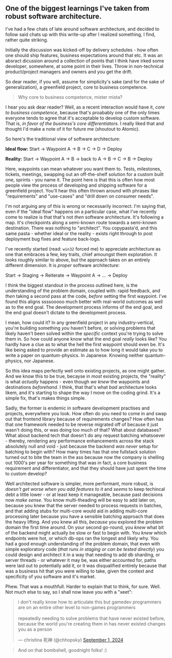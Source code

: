 ## One of the biggest learnings I've taken from robust software architecture. 

I've had a few chats of late around software architecture, and decided to follow said chats up with this write-up after I realized something, I find, rather quite striking.

Initially the discussion was kicked-off by delivery schedules - how often one should ship features, business expectations around that etc. It was an absract dicussion around a collection of points that I think have irked some developer, somewhere, at some point in their lives. Throw in non-technical product/project managers and owners and you get the drift. 

So dear reader, if you will, assume for simplicity's sake (and for the sake of generalization), a greenfield project, core to business competence.

> Why core to business competence, mister mista?

I hear you ask dear reader? Well, as a recent interaction would have it, *core to business competence*, because that's proabably one of the only times everyone tends to agree that it's acceptable to develop custom software. That is, *in favor of the business's core differentiators*. I really liked that and thought I'd make a note of it for future me (shoutout to Atomic). 

So here's the traditional view of software architecture:

**Ideal flow:**
Start → Waypoint A → B → C → D → Deploy

**Reality:**
Start → Waypoint A → B → back to A → B → C → B → Deploy

Here, waypoints can mean whatever you want them to. Tests, milestones, tickets, meetings, swapping out an off-the-shelf solution for a custom built one, sprints - you name it. The point here is that this is often how most people view the process of developing and shipping software for a greenfield project. You'll hear this often thrown around with phrases like "requirements" and "use-cases" and "drill down on consumer needs". 

I'm not arguing any of this is wrong or necessarily incorrect. I'm saying that, even if the "ideal flow" happens on a particular case, what I've recently come to realize is that that's not *then* software architecture. It's following a map. It's checkpoints along a semi-known route towards a semi-known destination. There was nothing to "architect". You copypasta'd, and this same pasta - whether ideal or the reality - exists right through to post deployment bug fixes and feature back-logs.

I've recently started (read: `win32` forced me) to appreciate architecture as one that embraces a few, key traits, chief amoungst them exploration. It looks roughly similar to above, but the approach takes on an entirely different dimension. It is *proper* software architecture:

Start → Staging → Reiterate → Waypoint A → ... → Deploy

I think the biggest standout in the process outlined here, is the understanding of the problem domain, coupled with: rapid feedback, and *then* taking a second pass at the code, *before* setting the first waypoint.
I've found this aligns ssssooooo much better with real-world outcomes as well as to the end goal. The development process informs of the end goal, and the end goal doesn't dictate to the development process.

I mean, how could it? In any greenfield project in any industry-vertical, you're building something *you* haven't before, or solving problems that likely haven't been solved within the *specific* context you're trying to solve them in. So how could anyone know what the end goal *really* looks like? You hardly have a clue as to what the hell the first waypoint should even be. It's like being asked to provide an estimate as to how long it would take you to write a paper on quantum-physics. In Japanese. Knowing neither quantum-physics, nor Japanese. 

So this idea maps perfectly well onto existing projects, as one might gather. And we know this to be true, becayse in *most* existing projects, the "reality" is what *actually* happens - even though *we knew* the waypoints and destinations *beforehand*. I think, that that's what *bad* architecture looks likem, and it's starting to shape the way I move on the coding grind. It's a simple fix, that's makes things simple.

Sadly, the former is endemic in software development practises and projects, everywhere you look. How often do you need to come in and swap out that frontend library because of requirements changes? How often has that one framework needed to be reverse migrated off of because it just wasn't doing this, or was doing too much of that? What about databases? What about backend tech that doesn't do any request batching whatsoever - thereby, rendering any performance enhancements across the stack absolutely null and void - just because the backend *was never* setup for batching to begin with? How many times has that one fullstack solution turned out to bite the team in the ass because now the company is shelling out 1000's per year for something that was in fact, a core business requirement and differentiator, and that they should have just spent the time to custom develop?

Well architected software is simpler, more performant, more robust, is *doesn't get worse when you add features to it* and *seems* to keep techincal debt a little lower - or at least keep it manageable, because past decisions now *make sense*. You know multi-theading will be easy to add later on, because you knew that the server needed to process requests in batches, and that adding stubs for multi-core would aid in adding multi-core processing later because you have a sensible batching approach that does the heavy lifting. And you knew all this, *because* you explored the problem domain the first time around. On your second go-round, you *knew* what bit of the backend might actually be slow or fast to begin with. You *knew* which endpoints were hot, or which db-ops ran the longest and likely why. You had a good enough understanding of the problem domain, that even with simple exploratory code (*that runs in staging or can be tested directly*) you could design and architect it in a way that needing to add db sharding, or server threads - or whatever it may be, was either accounted for, paths were laid out to potentially add it, or it was disqualified entirely because that was a business hit that you were willing to take, given the context and specificity of you software and it's market. 

Phew. That was a mouthfull. Harder to explain that to think, for sure. Well. Not much else to say, so I shall now leave you with a "xeet":

<blockquote class="twitter-tweet" data-theme="dark"><p lang="en" dir="ltr">i don&#39;t really know how to articulate this but gamedev programmers are on an entire other level to non-games programmers<br><br>repeatedly needing to solve problems that have never existed before, because the world you&#39;re creating them in has never existed changes you as a person</p>&mdash; christina 死神 (@chhopsky) <a href="https://twitter.com/chhopsky/status/1830327881760936157?ref_src=twsrc%5Etfw">September 1, 2024</a></blockquote> <script async src="https://platform.twitter.com/widgets.js" charset="utf-8"></script>

> And on that bombshell, goodnight folks! :)